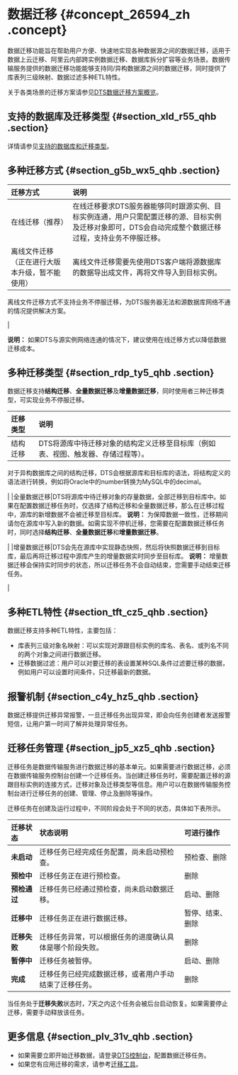 # 数据迁移 {#concept_26594_zh .concept}

数据迁移功能旨在帮助用户方便、快速地实现各种数据源之间的数据迁移，适用于数据上云迁移、阿里云内部跨实例数据迁移、数据库拆分扩容等业务场景。数据传输服务提供的数据迁移功能能够支持同/异构数据源之间的数据迁移，同时提供了库表列三级映射、数据过滤多种ETL特性。

关于各类场景的迁移方案请参见[DTS数据迁移方案概览](../../../../cn.zh-CN/用户指南/数据迁移/DTS数据迁移方案概览.md#)。

## 支持的数据库及迁移类型 {#section_xld_r55_qhb .section}

详情请参见[支持的数据库和迁移类型](../../../../cn.zh-CN/用户指南/数据迁移/支持的数据库和迁移类型.md#)。

## 多种迁移方式 {#section_g5b_wx5_qhb .section}

|迁移方式|说明|
|:---|:-|
|在线迁移（推荐）|在线迁移要求DTS服务器能够同时跟源实例、目标实例连通，用户只需配置迁移的源、目标实例及迁移对象即可，DTS会自动完成整个数据迁移过程，支持业务不停服迁移。|
|离线文件迁移 （正在进行大版本升级，暂不能使用）| 离线文件迁移需要先使用DTS客户端将源数据库的数据导出成文件，再将文件导入到目标实例。

 离线文件迁移方式不支持业务不停服迁移，为DTS服务器无法和源数据库网络不通的情况提供解决方案。

 |

**说明：** 如果DTS与源实例网络连通的情况下，建议使用在线迁移方式以降低数据迁移成本。

## 多种迁移类型 {#section_rdp_ty5_qhb .section}

数据迁移支持**结构迁移**、**全量数据迁移**及**增量数据迁移**，同时使用者三种迁移类型，可实现业务不停服迁移。

|迁移类型|说明|
|:---|:-|
|结构迁移| DTS将源库中待迁移对象的结构定义迁移至目标库（例如表、视图、触发器、存储过程等）。

 对于异构数据库之间的结构迁移，DTS会根据源库和目标库的语法，将结构定义的语法进行转换，例如将Oracle中的number转换为MySQL中的decimal。

 |
|全量数据迁移|DTS将源库中待迁移对象的存量数据，全部迁移到目标库中。如果在配置数据迁移任务时，仅选择了结构迁移和全量数据迁移，那么在迁移过程中，源库的新增数据不会被迁移至目标库。 **说明：** 为保障数据一致性，迁移期间请勿在源库中写入新的数据。如需实现不停机迁移，您需要在配置数据迁移任务时，同时选择**结构迁移**、**全量数据迁移**和**增量数据迁移**。

 |
|增量数据迁移|DTS会先在源库中实现静态快照，然后将快照数据迁移到目标库，最后再将迁移过程中源库产生的增量数据实时同步至目标库。 **说明：** 增量数据迁移会保持实时同步的状态，所以迁移任务不会自动结束，您需要手动结束迁移任务。

 |

## 多种ETL特性 {#section_tft_cz5_qhb .section}

数据迁移支持多种ETL特性，主要包括：

-   库表列三级对象名映射：可以实现对源跟目标实例的库名、表名、或列名不同的两个对象之间进行数据迁移。
-   迁移数据过滤：用户可以对要迁移的表设置某种SQL条件过滤要迁移的数据，例如用户可以设置时间条件，只迁移最新的数据。

## 报警机制 {#section_c4y_hz5_qhb .section}

数据迁移提供迁移异常报警，一旦迁移任务出现异常，即会向任务创建者发送报警短信，让用户第一时间了解并处理异常任务。

## 迁移任务管理 {#section_jp5_xz5_qhb .section}

迁移任务是数据传输服务进行数据迁移的基本单元。如果需要进行数据迁移，必须在数据传输服务控制台创建一个迁移任务。当创建迁移任务时，需要配置迁移的源跟目标实例的连接方式，迁移对象及迁移类型等信息。用户可以在数据传输服务控制台进行迁移任务的创建、管理、停止及删除等操作。

迁移任务在创建及运行过程中，不同阶段会处于不同的状态，具体如下表所示。

|迁移状态|状态说明|可进行操作|
|:---|:---|:----|
|**未启动**|迁移任务已经完成任务配置，尚未启动预检查。|预检查、删除|
|**预检中**|迁移任务正在进行预检查。|删除|
|**预检通过**|迁移任务已经通过预检查，尚未启动数据迁移。|启动、删除|
|**迁移中**|迁移任务正在进行数据迁移。|暂停、结束、删除|
|**迁移失败**|迁移任务异常，可以根据任务的进度确认具体是哪个阶段失败。|删除|
|**暂停中**|迁移任务被暂停。|启动、删除|
|**完成**|迁移任务已经完成数据迁移，或者用户手动结束了迁移任务。|删除|

当任务处于**迁移失败**状态时，7天之内这个任务会被后台启动恢复。如果需要停止迁移，需要手动释放该任务。

## 更多信息 {#section_plv_31v_qhb .section}

-   如果需要立即开始迁移数据，请登录[DTS控制台](https://dts.console.aliyun.com/)，配置数据迁移任务。
-   如果您有应用迁移的需求，请参考[迁移工具](https://help.aliyun.com/document_detail/62349.html)。

